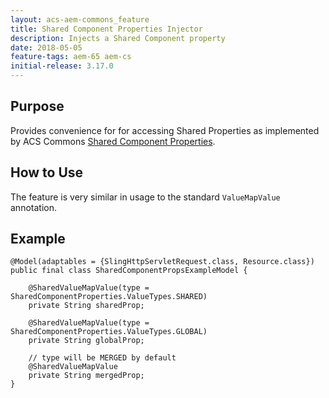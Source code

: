 ```yaml
---
layout: acs-aem-commons_feature
title: Shared Component Properties Injector
description: Injects a Shared Component property
date: 2018-05-05
feature-tags: aem-65 aem-cs
initial-release: 3.17.0
---
```


## Purpose

Provides convenience for for accessing Shared Properties as implemented by ACS Commons [Shared Component Properties](/acs-aem-commons/features/shared-component-properties/index.html).

## How to Use

The feature is very similar in usage to the standard `ValueMapValue` annotation.

## Example

    @Model(adaptables = {SlingHttpServletRequest.class, Resource.class})
    public final class SharedComponentPropsExampleModel {

        @SharedValueMapValue(type = SharedComponentProperties.ValueTypes.SHARED)
        private String sharedProp;

        @SharedValueMapValue(type = SharedComponentProperties.ValueTypes.GLOBAL)
        private String globalProp;

        // type will be MERGED by default
        @SharedValueMapValue
        private String mergedProp;
    }
